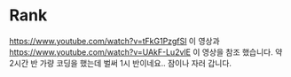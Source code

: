 # Rank

https://www.youtube.com/watch?v=tFkG1PzgfSI 이 영상과 https://www.youtube.com/watch?v=UAkF-Lu2vlE 이 영상을 참조 했습니다.
약 2시간 반 가량 코딩을 했는데 벌써 1시 반이네요.. 잠이나 자러 갑니다.
